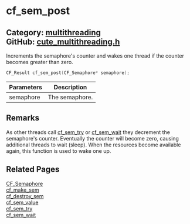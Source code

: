[](../header.md ':include')

# cf_sem_post

Category: [multithreading](https://github.com/RandyGaul/cute_framework/blob/master/docs/api_reference?id=multithreading)  
GitHub: [cute_multithreading.h](https://github.com/RandyGaul/cute_framework/blob/master/include/cute_multithreading.h)  
---

Increments the semaphore's counter and wakes one thread if the counter becomes greater than zero.

```cpp
CF_Result cf_sem_post(CF_Semaphore* semaphore);
```

Parameters | Description
--- | ---
semaphore | The semaphore.

## Remarks

As other threads call [cf_sem_try](https://github.com/RandyGaul/cute_framework/blob/master/docs/multithreading/cf_sem_try.md) or [cf_sem_wait](https://github.com/RandyGaul/cute_framework/blob/master/docs/multithreading/cf_sem_wait.md) they decrement the semaphore's counter. Eventually
the counter will become zero, causing additional threads to wait (sleep). When the resources become
available again, this function is used to wake one up.

## Related Pages

[CF_Semaphore](https://github.com/RandyGaul/cute_framework/blob/master/docs/multithreading/cf_semaphore.md)  
[cf_make_sem](https://github.com/RandyGaul/cute_framework/blob/master/docs/multithreading/cf_make_sem.md)  
[cf_destroy_sem](https://github.com/RandyGaul/cute_framework/blob/master/docs/multithreading/cf_destroy_sem.md)  
[cf_sem_value](https://github.com/RandyGaul/cute_framework/blob/master/docs/multithreading/cf_sem_value.md)  
[cf_sem_try](https://github.com/RandyGaul/cute_framework/blob/master/docs/multithreading/cf_sem_try.md)  
[cf_sem_wait](https://github.com/RandyGaul/cute_framework/blob/master/docs/multithreading/cf_sem_wait.md)  

